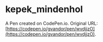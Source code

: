 # kepek_mindenhol

A Pen created on CodePen.io. Original URL: [https://codepen.io/gvandor/pen/wvdjjzO](https://codepen.io/gvandor/pen/wvdjjzO).


